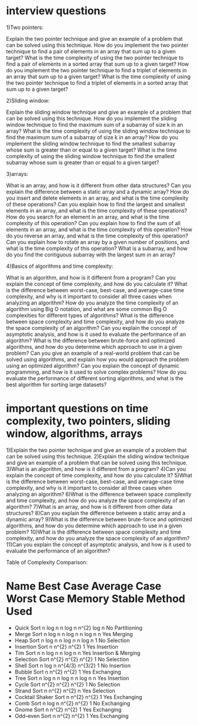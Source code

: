 
# interview questions

1)Two pointers:

Explain the two pointer technique and give an example of a problem that can be solved using this technique.
How do you implement the two pointer technique to find a pair of elements in an array that sum up to a given target?
What is the time complexity of using the two pointer technique to find a pair of elements in a sorted array that sum up to a given target?
How do you implement the two pointer technique to find a triplet of elements in an array that sum up to a given target?
What is the time complexity of using the two pointer technique to find a triplet of elements in a sorted array that sum up to a given target?

2)Sliding window:

Explain the sliding window technique and give an example of a problem that can be solved using this technique.
How do you implement the sliding window technique to find the maximum sum of a subarray of size k in an array?
What is the time complexity of using the sliding window technique to find the maximum sum of a subarray of size k in an array?
How do you implement the sliding window technique to find the smallest subarray whose sum is greater than or equal to a given target?
What is the time complexity of using the sliding window technique to find the smallest subarray whose sum is greater than or equal to a given target?


3)arrays:

What is an array, and how is it different from other data structures?
Can you explain the difference between a static array and a dynamic array?
How do you insert and delete elements in an array, and what is the time complexity of these operations?
Can you explain how to find the largest and smallest elements in an array, and what is the time complexity of these operations?
How do you search for an element in an array, and what is the time complexity of this operation?
Can you explain how to find the sum of all elements in an array, and what is the time complexity of this operation?
How do you reverse an array, and what is the time complexity of this operation?
Can you explain how to rotate an array by a given number of positions, and what is the time complexity of this operation?
What is a subarray, and how do you find the contiguous subarray with the largest sum in an array?

4)Basics of algorithms and time complexity:

What is an algorithm, and how is it different from a program?
Can you explain the concept of time complexity, and how do you calculate it?
What is the difference between worst-case, best-case, and average-case time complexity, and why is it important to consider all three cases when analyzing an algorithm?
How do you analyze the time complexity of an algorithm using Big O notation, and what are some common Big O complexities for different types of algorithms?
What is the difference between space complexity and time complexity, and how do you analyze the space complexity of an algorithm?
Can you explain the concept of asymptotic analysis, and how is it used to evaluate the performance of an algorithm?
What is the difference between brute-force and optimized algorithms, and how do you determine which approach to use in a given problem?
Can you give an example of a real-world problem that can be solved using algorithms, and explain how you would approach the problem using an optimized algorithm?
Can you explain the concept of dynamic programming, and how is it used to solve complex problems?
How do you evaluate the performance of different sorting algorithms, and what is the best algorithm for sorting large datasets?


# important questions on time complexity, two pointers, sliding window, algorithms, arrays

1)Explain the two pointer technique and give an example of a problem that can be solved using this technique.
2)Explain the sliding window technique and give an example of a problem that can be solved using this technique.
3)What is an algorithm, and how is it different from a program?
4)Can you explain the concept of time complexity, and how do you calculate it?
5)What is the difference between worst-case, best-case, and average-case time complexity, and why is it important to consider all three cases when analyzing an algorithm?
6)What is the difference between space complexity and time complexity, and how do you analyze the space complexity of an algorithm?
7)What is an array, and how is it different from other data structures?
8)Can you explain the difference between a static array and a dynamic array?
9)What is the difference between brute-force and optimized algorithms, and how do you determine which approach to use in a given problem?
10)What is the difference between space complexity and time complexity, and how do you analyze the space complexity of an algorithm?
11)Can you explain the concept of asymptotic analysis, and how is it used to evaluate the performance of an algorithm?

Table of Complexity Comparison:

# Name	Best Case  	Average Case  	Worst Case 	Memory	Stable   	Method Used
- Quick Sort	n log n	n log n	n^{2}	log n	No	Partitioning
- Merge Sort	n log n	n log n	n log n	n	Yes	Merging
- Heap Sort	n log n	n log n	n log n	1	No	Selection
- Insertion Sort	n	n^{2}	n^{2}	1	Yes	Insertion
- Tim Sort	n	n log n	n log n	n	Yes	Insertion & Merging
- Selection Sort	n^{2}	n^{2}	n^{2}	1	No	Selection
- Shell Sort	n log n	n^{4/3}	n^{3/2}	1	No	Insertion
- Bubble Sort	n	n^{2}	n^{2}	1	Yes	Exchanging
- Tree Sort	n log n	n log n	n log n	n	Yes	Insertion
- Cycle Sort	n^{2}	n^{2}	n^{2}	1	No	Selection
- Strand Sort	n	n^{2}	n^{2}	n	Yes	Selection
- Cocktail Shaker Sort	n	n^{2}	n^{2}	1	Yes	Exchanging
- Comb Sort	n log n	n^{2}	n^{2}	1	No	Exchanging
- Gnome Sort	n	n^{2}	n^{2}	1	Yes	Exchanging
- Odd–even Sort	n	n^{2}	n^{2}	1	Yes	Exchanging



